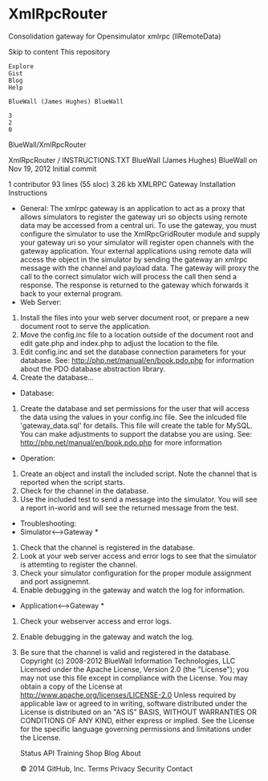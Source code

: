 XmlRpcRouter
============

Consolidation gateway for Opensimulator xmlrpc (llRemoteData)

 Skip to content
This repository

    Explore
    Gist
    Blog
    Help

    BlueWall (James Hughes) BlueWall

    3
    2
    0

BlueWall/XmlRpcRouter

XmlRpcRouter / INSTRUCTIONS.TXT
BlueWall (James Hughes) BlueWall on Nov 19, 2012
Initial commit

1 contributor
93 lines (55 sloc) 3.26 kb
XMLRPC Gateway Installation Instructions
* General:
The xmlrpc gateway is an application to act as a proxy that allows
simulators to register the gateway uri so objects using remote data may be
accessed from a central uri. To use the gateway, you must configure the
simulator to use the XmlRpcGridRouter module and supply your gateway
uri so your simulator will register open channels with the gateway
application. Your external applications using remote data will access the
object in the simulator by sending the gateway an xmlrpc message with the
channel and payload data. The gateway will proxy the call to the correct
simulator wich will process the call then send a response. The response
is returned to the gateway which forwards it back to your external program.
* Web Server:
1) Install the files into your web server document root, or prepare a new
document root to serve the application.
2) Move the config.inc file to a location outside of the document root and
edit gate.php and index.php to adjust the location to the file.
3) Edit config.inc and set the database connection parameters for your
database. See: http://php.net/manual/en/book.pdo.php for information
about the PDO database abstraction library.
4) Create the database...
* Database:
1) Create the database and set permissions for the user that will access
the data using the values in your config.inc file. See the inlcuded
file 'gateway_data.sql' for details. This file will create the table
for MySQL. You can make adjustments to support the databse you are
using. See: http://php.net/manual/en/book.pdo.php for more information
* Operation:
1) Create an object and install the included script. Note the channel
that is reported when the script starts.
2) Check for the channel in the database.
3) Use the included test to send a message into the simulator. You will
see a report in-world and will see the returned message from the test.
* Troubleshooting:
* Simulator<-->Gateway *
1) Check that the channel is registered in the database.
2) Look at your web server access and error logs to see that the simulator
is attemting to register the channel.
3) Check your simulator configuration for the proper module assignment and
port assignemnt.
4) Enable debugging in the gateway and watch the log for information.
* Application<-->Gateway *
1) Check your webserver access and error logs.
2) Enable debugging in the gateway and watch the log.
3) Be sure that the channel is valid and registered in the database.
Copyright (c) 2008-2012 BlueWall Information Technologies, LLC
Licensed under the Apache License, Version 2.0 (the "License");
you may not use this file except in compliance with the License.
You may obtain a copy of the License at
http://www.apache.org/licenses/LICENSE-2.0
Unless required by applicable law or agreed to in writing, software
distributed under the License is distributed on an "AS IS" BASIS,
WITHOUT WARRANTIES OR CONDITIONS OF ANY KIND, either express or implied.
See the License for the specific language governing permissions and
limitations under the License.

    Status
    API
    Training
    Shop
    Blog
    About

    © 2014 GitHub, Inc.
    Terms
    Privacy
    Security
    Contact

